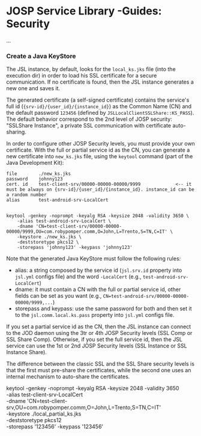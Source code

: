 # JOSP Service Library -Guides: Security

...



### Create a Java KeyStore

The JSL instance, by default, looks for the `local_ks.jks` file (into the execution
dir) in order to load his SSL certificate for a secure communication. If no
certificate is found, then the JSL instance generates a new one and saves it.

The generated certificate (a self-signed certificate) contains the service's
full id (`{srv-id}/{user_id}/{instance_id}`) as the Common Name (CN) and the
default password `123456` (defined by `JSLLocalClientSSLShare::KS_PASS`).
The default behavior correspond to the 2nd level of JOSP security: "SSLShare Instance",
a private SSL communication with certificate auto-sharing.

In order to configure other JOSP Security levels, you must provide your own
certificate. With the full or partial service id as the CN, you can generate
a new certificate into `new_ks.jks` file, using the `keytool` command (part of
the Java Development Kit):

```shell
file		./new_ks.jks
password	johnny123
cert. id	test-client-srv/00000-00000-00000/9999             <-- it must be always on {srv-id}/{user_id}/{instance_id}. instance_id can be a random number
alias		test-android-srv-LocalCert


keytool -genkey -noprompt -keyalg RSA -keysize 2048 -validity 3650 \
    -alias test-android-srv-LocalCert \
    -dname 'CN=test-client-srv/00000-00000-00000/9999,OU=com.robypomper.comm,O=John,L=Trento,S=TN,C=IT' \
    -keystore ./new_ks.jks \
    -deststoretype pkcs12 \
    -storepass 'johnny123' -keypass 'johnny123'
```

Note that the generated Java KeyStore must follow the following rules:
- alias:
  a string composed by the service id (`jsl.srv.id` property into `jsl.yml`
  configs file) and the word `-LocalCert` (e.g., `test-android-srv-LocalCert`)
- dname:
  it must contain a CN with the full or partial service id, other fields
  can be set as you want (e.g., `CN=test-android-srv/00000-00000-00000/9999,...`)
- storepass and keypass:
  use the same password for both and then set it to the
  `jsl.comm.local.ks.pass` property into `jsl.yml` configs file.

If you set a partial service id as the CN, then the JSL instance can connect to
the JOD daemon using the 3tr or 4th JOSP Security levels (SSL Comp or SSL Share Comp).
Otherwise, if you set the full service id, then the JSL service can use the 1st or 2nd
JOSP Security levels (SSL Instance or SSL Instance Share).

The difference between the classic SSL and the SSL Share security levels is that
the first must pre-share the certificates, while the second one uses an internal
mechanism to auto-share the certificates.




keytool -genkey -noprompt -keyalg RSA -keysize 2048 -validity 3650 \
-alias test-client-srv-LocalCert \
-dname 'CN=test-client-srv,OU=com.robypomper.comm,O=John,L=Trento,S=TN,C=IT' \
-keystore ./local_partial_ks.jks \
-deststoretype pkcs12 \
-storepass '123456' -keypass '123456'